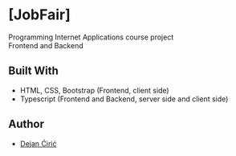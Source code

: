 # [JobFair]

Programming Internet Applications course project </br>
Frontend and Backend

## Built With

* HTML, CSS, Bootstrap (Frontend, client side)
* Typescript (Frontend and Backend, server side and client side)

## Author

* [Dejan Ćirić](https://github.com/dejanciric)

